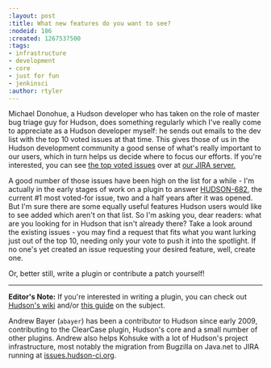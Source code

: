```yaml
---
:layout: post
:title: What new features do you want to see?
:nodeid: 186
:created: 1267537500
:tags:
- infrastructure
- development
- core
- just for fun
- jenkinsci
:author: rtyler
---
```

Michael Donohue, a Hudson developer who has taken on the role of master bug triage guy for Hudson, does something regularly which I've really come to appreciate as a Hudson developer myself: he sends out emails to the dev list with the top 10 voted issues at that time. This gives those of us in the Hudson development community a good sense of what's really important to our users, which in turn helps us decide where to focus our efforts. If you're interested, you can see <a href="https://issues.hudson-ci.org/secure/IssueNavigator.jspa?mode=hide&requestId=10045">the top voted issues</a> over at <a href="https://issues.hudson-ci.org">our JIRA server.</a>

A good number of those issues have been high on the list for a while - I'm actually in the early stages of work on a plugin to answer <a href="https://issues.jenkins.io/browse/JENKINS-682">HUDSON-682</a>, the current #1 most voted-for issue, two and a half years after it was opened. But I'm sure there are some equally useful features Hudson users would like to see added which aren't on that list. So I'm asking you, dear readers: what are you looking for in Hudson that isn't already there? Take a look around the existing issues - you may find a request that fits what you want lurking just out of the top 10, needing only your vote to push it into the spotlight. If no one's yet created an issue requesting your desired feature, well, create one.

Or, better still, write a plugin or contribute a patch yourself!

----

**Editor's Note:**  If you're interested in writing a plugin, you can check out [Hudson's wiki](https://wiki.jenkins.io) and/or [this guide](https://wiki.jenkins.io/display/JENKINS/Plugin+tutorial) on the subject.


Andrew Bayer (`abayer`) has been a contributor to Hudson since early 2009, contributing to the ClearCase plugin, Hudson's core and a small number of other plugins. Andrew also helps Kohsuke with a lot of Hudson's project infrastructure, most notably the migration from Bugzilla on Java.net to JIRA running at [issues.hudson-ci.org](https://issues.hudson-ci.org).
